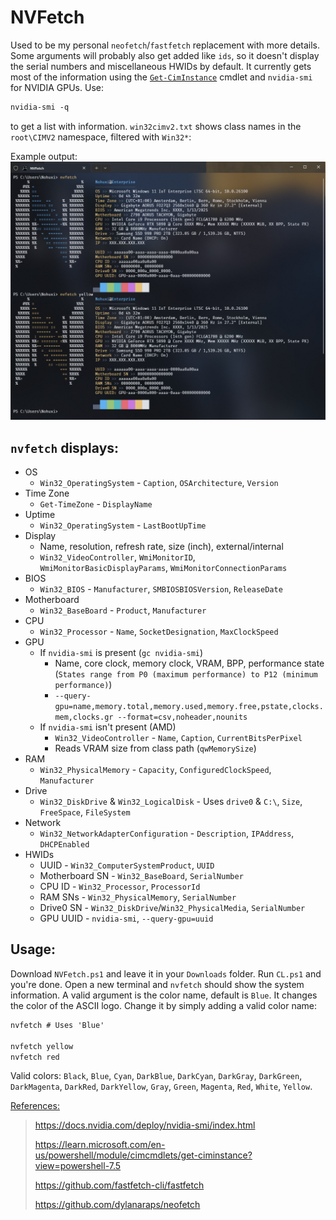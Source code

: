 # NVFetch

Used to be my personal `neofetch`/`fastfetch` replacement with more details. Some arguments will probably also get added like `ids`, so it doesn't display the serial numbers and miscellaneous HWIDs by default. It currently gets most of the information using the [`Get-CimInstance`](https://learn.microsoft.com/en-us/powershell/module/cimcmdlets/get-ciminstance?view=powershell-7.5) cmdlet and `nvidia-smi` for NVIDIA GPUs. Use:
```ps
nvidia-smi -q
```
to get a list with information. `win32cimv2.txt` shows class names in the `root\CIMV2` namespace, filtered with `Win32*`:


Example output:
![output](https://github.com/5Noxi/nvfetch/blob/main/output.png?raw=true)

## `nvfetch` displays:
- OS
  - `Win32_OperatingSystem` - `Caption`, `OSArchitecture`, `Version`
- Time Zone
  - `Get-TimeZone` - `DisplayName`
- Uptime
  - `Win32_OperatingSystem` - `LastBootUpTime`
- Display
  - Name, resolution, refresh rate, size (inch), external/internal
  - `Win32_VideoController`, `WmiMonitorID`, `WmiMonitorBasicDisplayParams`, `WmiMonitorConnectionParams`
- BIOS
  - `Win32_BIOS` - `Manufacturer`, `SMBIOSBIOSVersion`, `ReleaseDate`
- Motherboard
  - `Win32_BaseBoard` - `Product`, `Manufacturer`
- CPU
  - `Win32_Processor` - `Name`, `SocketDesignation`, `MaxClockSpeed`
- GPU
  - If `nvidia-smi` is present (`gc nvidia-smi`)
     - Name, core clock, memory clock, VRAM, BPP, performance state (`States range from P0 (maximum performance) to P12 (minimum performance)`)
     - `--query-gpu=name,memory.total,memory.used,memory.free,pstate,clocks.mem,clocks.gr --format=csv,noheader,nounits`
  - If `nvidia-smi` isn't present (AMD)
     - `Win32_VideoController` - `Name`, `Caption`, `CurrentBitsPerPixel`
     - Reads VRAM size  from class path (`qwMemorySize`)
- RAM
  - `Win32_PhysicalMemory` - `Capacity`, `ConfiguredClockSpeed`, `Manufacturer`
- Drive
  - `Win32_DiskDrive` & `Win32_LogicalDisk` - Uses `drive0` & `C:\`, `Size`, `FreeSpace`, `FileSystem`
- Network
  - `Win32_NetworkAdapterConfiguration` - `Description`, `IPAddress`, `DHCPEnabled`
- HWIDs
  - UUID - `Win32_ComputerSystemProduct`, `UUID`
  - Motherboard SN - `Win32_BaseBoard`, `SerialNumber`
  - CPU ID - `Win32_Processor`, `ProcessorId`
  - RAM SNs - `Win32_PhysicalMemory`, `SerialNumber`
  - Drive0 SN - `Win32_DiskDrive`/`Win32_PhysicalMedia`, `SerialNumber`
  - GPU UUID - `nvidia-smi`, `--query-gpu=uuid`

## Usage:
Download `NVFetch.ps1` and leave it in your `Downloads` folder. Run `CL.ps1` and you're done. Open a new terminal and `nvfetch` should show the system information. A valid argument is the color name, default is `Blue`. It changes the color of the ASCII logo. Change it by simply adding a valid color name:
```ps
nvfetch # Uses 'Blue'

nvfetch yellow
nvfetch red
```
Valid colors: `Black`, `Blue`, `Cyan`, `DarkBlue`, `DarkCyan`, `DarkGray`, `DarkGreen`, `DarkMagenta`, `DarkRed`, `DarkYellow`, `Gray`, `Green`, `Magenta`, `Red`, `White`, `Yellow`.

<ins>References:</ins>
> https://docs.nvidia.com/deploy/nvidia-smi/index.html
> 
> https://learn.microsoft.com/en-us/powershell/module/cimcmdlets/get-ciminstance?view=powershell-7.5
> 
> https://github.com/fastfetch-cli/fastfetch
> 
> https://github.com/dylanaraps/neofetch
